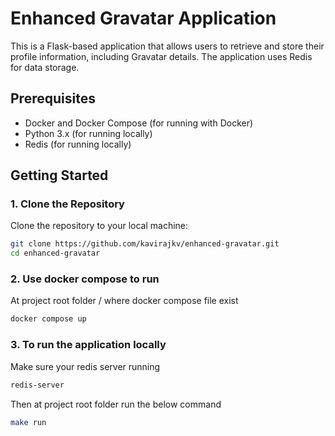 # Enhanced Gravatar Application

This is a Flask-based application that allows users to retrieve and store their profile information, including Gravatar details. The application uses Redis for data storage.

## Prerequisites

- Docker and Docker Compose (for running with Docker)
- Python 3.x (for running locally)
- Redis (for running locally)

## Getting Started

### 1. Clone the Repository

Clone the repository to your local machine:

```bash
git clone https://github.com/kavirajkv/enhanced-gravatar.git
cd enhanced-gravatar
```

### 2. Use docker compose to run 

At project root folder / where docker compose file exist

```bash
docker compose up
```

### 3. To run the application locally

Make sure your redis server running 

```bash
redis-server
```

Then at project root folder run the below command

```bash
make run
```


